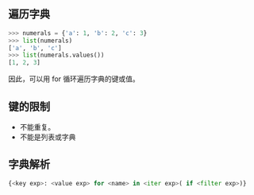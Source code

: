 ## 遍历字典
```python
>>> numerals = {'a': 1, 'b': 2, 'c': 3}
>>> list(numerals)
['a', 'b', 'c']
>>> list(numerals.values())
[1, 2, 3]
```
因此，可以用 for 循环遍历字典的键或值。

## 键的限制
- 不能重复。
- 不能是列表或字典

## 字典解析
```python
{<key exp>: <value exp> for <name> in <iter exp>( if <filter exp>)}
```